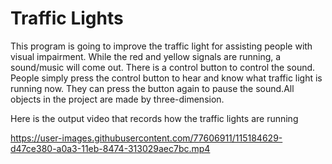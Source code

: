 # Traffic Lights
This program is going to improve the traffic light for assisting people with visual impairment.
While the red and yellow signals are running, a sound/music will come out. There is a control 
button to control the sound. People simply press the control button to hear and know what traffic 
light is running now. They can press the button again to pause the sound.All objects in the project
are made by three-dimension. 

Here is the output video that records how the traffic lights are running 

https://user-images.githubusercontent.com/77606911/115184629-d47ce380-a0a3-11eb-8474-313029aec7bc.mp4

